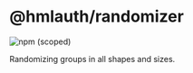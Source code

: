 # @hmlauth/randomizer
<img alt="npm (scoped)" src="https://img.shields.io/npm/v/@hmlauth/randomizer">

Randomizing groups in all shapes and sizes.

